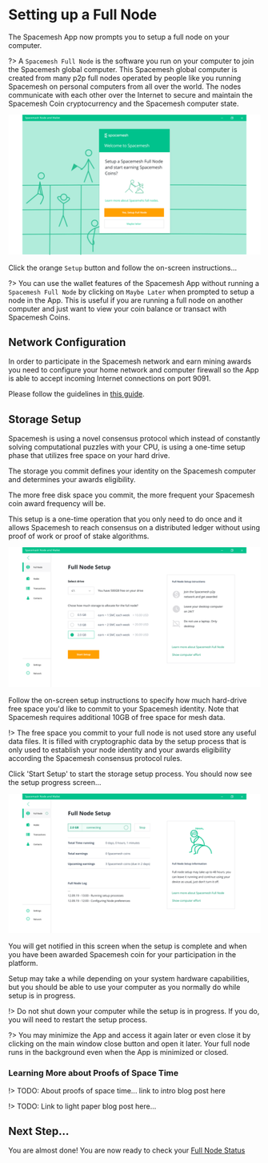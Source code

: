 # Setting up a Full Node

The Spacemesh App now prompts you to setup a full  node on your computer.

?> A `Spacemesh Full Node` is the software you run on your computer to join the Spacemesh global computer. This Spacemesh global computer is created from many p2p full nodes operated by people like you running Spacemesh on personal computers from all over the world. The nodes communicate with each other over the Internet to secure and maintain the Spacemesh Coin cryptocurrency and the Spacemesh computer state.

![](../images/start_setup.png)

Click the orange `Setup` button and follow the on-screen instructions...

?> You can use the wallet features of the Spacemesh App without running a `Spacemesh Full Node` by clicking on `Maybe Later` when prompted to setup a node in the App. This is useful if you are running a full node on another computer and just want to view your coin balance or transact with Spacemesh Coins.

## Network Configuration
In order to participate in the Spacemesh network and earn mining awards you need to configure your home network and computer firewall so the App is able to accept incoming Internet connections on port 9091.

Please follow the guidelines in [this guide](netconfig.md).

## Storage Setup
Spacemesh is using a novel consensus protocol which instead of constantly solving computational puzzles with your CPU, is using a one-time setup phase that utilizes free space on your hard drive.

The storage you commit defines your identity on the Spacemesh computer and determines your awards eligibility.

The more free disk space you commit, the more frequent your Spacemesh coin award frequency will be.

This setup is a one-time operation that you only need to do once and it allows Spacemesh to reach consensus on a distributed ledger without using proof of work or proof of stake algorithms.

![](../images/setup1.png)

Follow the on-screen setup instructions to specify how much hard-drive free space you'd like to commit to your Spacemesh identity. Note that Spacemesh requires additional 10GB of free space for mesh data.

!> The free space you commit to your full node is not used store any useful data files. It is filled with cryptographic data by the setup process that is only used to establish your node identity and your awards eligibility according the Spacemesh consensus protocol rules.

Click 'Start Setup' to start the storage setup process. You should now see the setup progress screen...

![](../images/setup2.png)

You will get notified in this screen when the setup is complete and when you have been awarded Spacemesh coin for your participation in the platform.

Setup may take a while depending on your system hardware capabilities, but you should be able to use your computer as you normally do while setup is in progress.

!> Do not shut down your computer while the setup is in progress. If you do, you will need to restart the setup process.

?> You may minimize the App and access it again later or even close it by clicking on the main window close button and open it later. Your full node runs in the background even when the App is minimized or closed.

### Learning More about Proofs of Space Time
!> TODO: About proofs of space time... link to intro blog post here

!> TODO: Link to light paper blog post here...

## Next Step...
You are almost done! You are now ready to check your [Full Node Status](guide/status.md)
